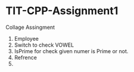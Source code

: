 # TIT-CPP-Assignment1

Collage Assingment 
1. Employee 
2. Switch to check VOWEL
3. IsPrime for check given numer is Prime or not.
4. Refrence 
5. 

